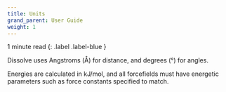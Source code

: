 ```yaml
---
title: Units
grand_parent: User Guide
weight: 1
---
```


1 minute read
{: .label .label-blue }

Dissolve uses Angstroms (&#8491;) for distance, and degrees (&deg;) for angles.

Energies are calculated in kJ/mol, and all forcefields must have energetic parameters such as force constants specified to match.
